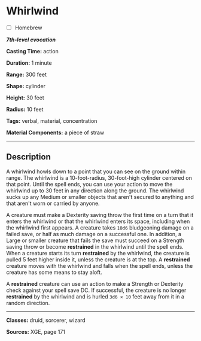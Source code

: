# Whirlwind

- [ ] Homebrew

***7th-level evocation***

**Casting Time:** action

**Duration:** 1 minute

**Range:** 300 feet

**Shape:** cylinder

**Height:** 30 feet

**Radius:** 10 feet

**Tags:** verbal, material, concentration

**Material Components:** a piece of straw

---

## Description
A whirlwind howls down to a point that you can see on the ground within range. The whirlwind is a 10-foot-radius, 30-foot-high cylinder centered on that point. Until the spell ends, you can use your action to move the whirlwind up to 30 feet in any direction along the ground. The whirlwind sucks up any Medium or smaller objects that aren't secured to anything and that aren't worn or carried by anyone.

A creature must make a Dexterity saving throw the first time on a turn that it enters the whirlwind or that the whirlwind enters its space, including when the whirlwind first appears. A creature takes `10d6` bludgeoning damage on a failed save, or half as much damage on a successful one. In addition, a Large or smaller creature that fails the save must succeed on a Strength saving throw or become **restrained** in the whirlwind until the spell ends. When a creature starts its turn **restrained** by the whirlwind, the creature is pulled 5 feet higher inside it, unless the creature is at the top. A **restrained** creature moves with the whirlwind and falls when the spell ends, unless the creature has some means to stay aloft.

A **restrained** creature can use an action to make a Strength or Dexterity check against your spell save DC. If successful, the creature is no longer **restrained** by the whirlwind and is hurled `3d6 × 10` feet away from it in a random direction.

---

**Classes:** druid, sorcerer, wizard

**Sources:** XGE, page 171
